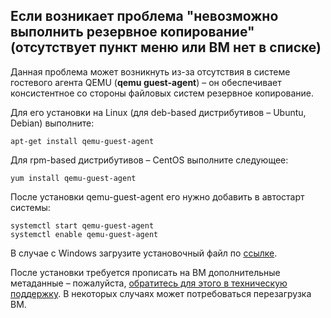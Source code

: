 ## Если возникает проблема "невозможно выполнить резервное копирование" (отсутствует пункт меню или ВМ нет в списке)

Данная проблема может возникнуть из-за отсутствия в системе гостевого агента QEMU (**qemu guest-agent**) – он обеспечивает консистентное со стороны файловых систем резервное копирование.

Для его установки на Linux (для deb-based дистрибутивов – Ubuntu, Debian) выполните:

```
apt-get install qemu-guest-agent
```

Для rpm-based дистрибутивов – CentOS выполните следующее:

```
yum install qemu-guest-agent
```

После установки qemu-guest-agent его нужно добавить в автостарт системы:

```
systemctl start qemu-guest-agent
systemctl enable qemu-guest-agent
```

В случае с Windows загрузите установочный файл по [ссылке](https://fedorapeople.org/groups/virt/virtio-win/direct-downloads/archive-qemu-ga/qemu-ga-win-7.6.2-2.el7ev/qemu-ga-x64.msi).

После установки требуется прописать на ВМ дополнительные метаданные – пожалуйста, [обратитесь для этого в техническую поддержку](https://mcs.mail.ru/help/contact-us). В некоторых случаях может потребоваться перезагрузка ВМ.

